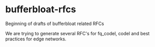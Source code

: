 bufferbloat-rfcs
================

Beginning of drafts of bufferbloat related RFCs

We are trying to generate several RFC's for fq_codel, codel and best practices for edge networks. 

